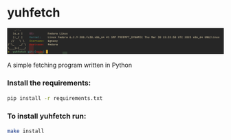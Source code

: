 # yuhfetch

![preview](src/assets/preview.png)

A simple fetching program written in Python

### Install the requirements:
```bash
pip install -r requirements.txt
```
### To install yuhfetch run:
```bash
make install
```
